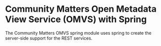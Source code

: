 <!-- SPDX-License-Identifier: Apache-2.0 -->
<!-- Copyright Contributors to the ODPi Egeria project.  -->

# Community Matters Open Metadata View Service (OMVS) with Spring

The Community Matters OMVS spring module uses spring to create the server-side support for the REST services.